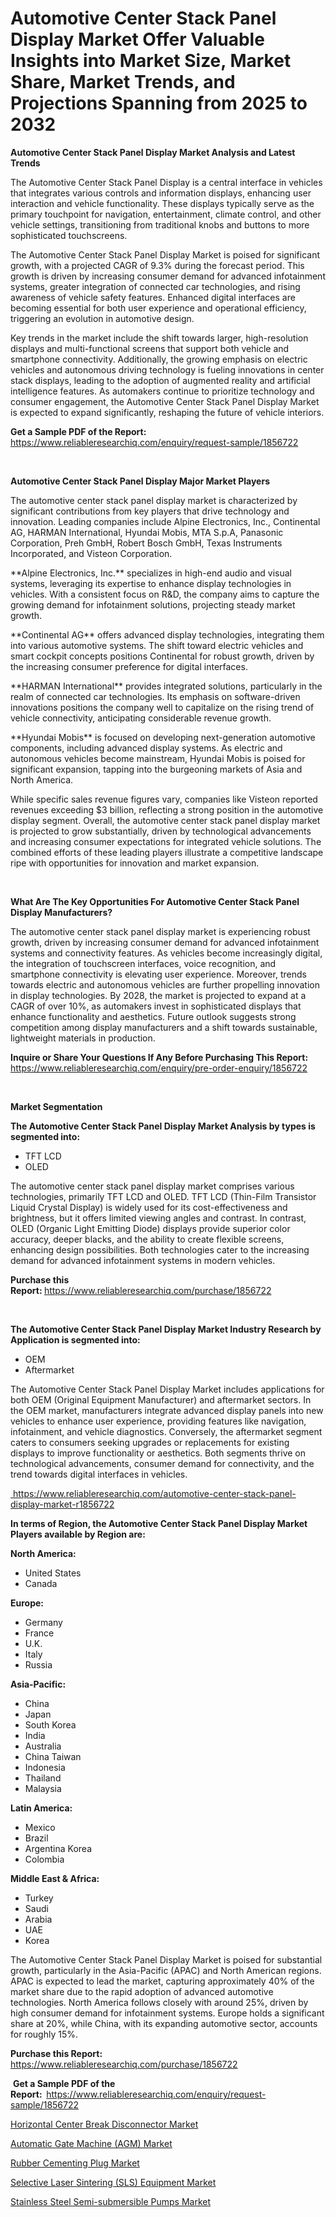 <p><h1>Automotive Center Stack Panel Display Market Offer Valuable Insights into Market Size, Market Share, Market Trends, and Projections Spanning from 2025 to 2032</h1></p><p><strong>Automotive Center Stack Panel Display Market Analysis and Latest Trends</strong></p>
<p><p>The Automotive Center Stack Panel Display is a central interface in vehicles that integrates various controls and information displays, enhancing user interaction and vehicle functionality. These displays typically serve as the primary touchpoint for navigation, entertainment, climate control, and other vehicle settings, transitioning from traditional knobs and buttons to more sophisticated touchscreens.</p><p>The Automotive Center Stack Panel Display Market is poised for significant growth, with a projected CAGR of 9.3% during the forecast period. This growth is driven by increasing consumer demand for advanced infotainment systems, greater integration of connected car technologies, and rising awareness of vehicle safety features. Enhanced digital interfaces are becoming essential for both user experience and operational efficiency, triggering an evolution in automotive design.</p><p>Key trends in the market include the shift towards larger, high-resolution displays and multi-functional screens that support both vehicle and smartphone connectivity. Additionally, the growing emphasis on electric vehicles and autonomous driving technology is fueling innovations in center stack displays, leading to the adoption of augmented reality and artificial intelligence features. As automakers continue to prioritize technology and consumer engagement, the Automotive Center Stack Panel Display Market is expected to expand significantly, reshaping the future of vehicle interiors.</p></p>
<p><strong>Get a Sample PDF of the Report:&nbsp;</strong> <a href="https://www.reliableresearchiq.com/enquiry/request-sample/1856722?utm_campaign=1141&utm_medium=2&utm_source=Github&utm_content=ia&utm_term=08012025&utm_id=automotive-center-stack-panel-display">https://www.reliableresearchiq.com/enquiry/request-sample/1856722</a></p>
<p>&nbsp;</p>
<p><strong>Automotive Center Stack Panel Display Major Market Players</strong></p>
<p><p>The automotive center stack panel display market is characterized by significant contributions from key players that drive technology and innovation. Leading companies include Alpine Electronics, Inc., Continental AG, HARMAN International, Hyundai Mobis, MTA S.p.A, Panasonic Corporation, Preh GmbH, Robert Bosch GmbH, Texas Instruments Incorporated, and Visteon Corporation.</p><p>**Alpine Electronics, Inc.** specializes in high-end audio and visual systems, leveraging its expertise to enhance display technologies in vehicles. With a consistent focus on R&D, the company aims to capture the growing demand for infotainment solutions, projecting steady market growth.</p><p>**Continental AG** offers advanced display technologies, integrating them into various automotive systems. The shift toward electric vehicles and smart cockpit concepts positions Continental for robust growth, driven by the increasing consumer preference for digital interfaces.</p><p>**HARMAN International** provides integrated solutions, particularly in the realm of connected car technologies. Its emphasis on software-driven innovations positions the company well to capitalize on the rising trend of vehicle connectivity, anticipating considerable revenue growth.</p><p>**Hyundai Mobis** is focused on developing next-generation automotive components, including advanced display systems. As electric and autonomous vehicles become mainstream, Hyundai Mobis is poised for significant expansion, tapping into the burgeoning markets of Asia and North America.</p><p>While specific sales revenue figures vary, companies like Visteon reported revenues exceeding $3 billion, reflecting a strong position in the automotive display segment. Overall, the automotive center stack panel display market is projected to grow substantially, driven by technological advancements and increasing consumer expectations for integrated vehicle solutions. The combined efforts of these leading players illustrate a competitive landscape ripe with opportunities for innovation and market expansion.</p></p>
<p>&nbsp;</p>
<p><strong>What Are The Key Opportunities For Automotive Center Stack Panel Display Manufacturers?</strong></p>
<p><p>The automotive center stack panel display market is experiencing robust growth, driven by increasing consumer demand for advanced infotainment systems and connectivity features. As vehicles become increasingly digital, the integration of touchscreen interfaces, voice recognition, and smartphone connectivity is elevating user experience. Moreover, trends towards electric and autonomous vehicles are further propelling innovation in display technologies. By 2028, the market is projected to expand at a CAGR of over 10%, as automakers invest in sophisticated displays that enhance functionality and aesthetics. Future outlook suggests strong competition among display manufacturers and a shift towards sustainable, lightweight materials in production.</p></p>
<p><strong>Inquire or Share Your Questions If Any Before Purchasing This Report:</strong> <a href="https://www.reliableresearchiq.com/enquiry/pre-order-enquiry/1856722?utm_campaign=1141&utm_medium=2&utm_source=Github&utm_content=ia&utm_term=08012025&utm_id=automotive-center-stack-panel-display">https://www.reliableresearchiq.com/enquiry/pre-order-enquiry/1856722</a></p>
<p>&nbsp;</p>
<p><strong>Market Segmentation</strong></p>
<p><strong>The Automotive Center Stack Panel Display Market Analysis by types is segmented into:</strong></p>
<p><ul><li>TFT LCD</li><li>OLED</li></ul></p>
<p><p>The automotive center stack panel display market comprises various technologies, primarily TFT LCD and OLED. TFT LCD (Thin-Film Transistor Liquid Crystal Display) is widely used for its cost-effectiveness and brightness, but it offers limited viewing angles and contrast. In contrast, OLED (Organic Light Emitting Diode) displays provide superior color accuracy, deeper blacks, and the ability to create flexible screens, enhancing design possibilities. Both technologies cater to the increasing demand for advanced infotainment systems in modern vehicles.</p></p>
<p><strong>Purchase this Report:&nbsp;</strong><a href="https://www.reliableresearchiq.com/purchase/1856722?utm_campaign=1141&utm_medium=2&utm_source=Github&utm_content=ia&utm_term=08012025&utm_id=automotive-center-stack-panel-display">https://www.reliableresearchiq.com/purchase/1856722</a></p>
<p>&nbsp;</p>
<p><strong>The Automotive Center Stack Panel Display Market Industry Research by Application is segmented into:</strong></p>
<p><ul><li>OEM</li><li>Aftermarket</li></ul></p>
<p><p>The Automotive Center Stack Panel Display Market includes applications for both OEM (Original Equipment Manufacturer) and aftermarket sectors. In the OEM market, manufacturers integrate advanced display panels into new vehicles to enhance user experience, providing features like navigation, infotainment, and vehicle diagnostics. Conversely, the aftermarket segment caters to consumers seeking upgrades or replacements for existing displays to improve functionality or aesthetics. Both segments thrive on technological advancements, consumer demand for connectivity, and the trend towards digital interfaces in vehicles.</p></p>
<p><a href="https://www.reliableresearchiq.com/automotive-center-stack-panel-display-market-r1856722?utm_campaign=1141&utm_medium=2&utm_source=Github&utm_content=ia&utm_term=08012025&utm_id=automotive-center-stack-panel-display">&nbsp;https://www.reliableresearchiq.com/automotive-center-stack-panel-display-market-r1856722</a></p>
<p><strong>In terms of Region, the Automotive Center Stack Panel Display Market Players available by Region are:</strong></p>
<p>
    <p> <strong> North America: </strong>
        <ul>
            <li>United States</li>
            <li>Canada</li>
        </ul>
        </p> 
    <p> <strong> Europe: </strong>
        <ul>
            <li>Germany</li>
            <li>France</li>
            <li>U.K.</li>
            <li>Italy</li>
            <li>Russia</li>
        </ul>
        </p> 
    <p> <strong> Asia-Pacific: </strong>
        <ul>
            <li>China</li>
            <li>Japan</li>
            <li>South Korea</li>
            <li>India</li>
            <li>Australia</li>
            <li>China Taiwan</li>
            <li>Indonesia</li>
            <li>Thailand</li>
            <li>Malaysia</li>
        </ul>
        </p> 
    <p> <strong> Latin America: </strong>
        <ul>
            <li>Mexico</li>
            <li>Brazil</li>
            <li>Argentina Korea</li>
            <li>Colombia</li>
        </ul>
        </p> 
    <p> <strong> Middle East & Africa: </strong>
        <ul>
            <li>Turkey</li>
            <li>Saudi</li>
            <li>Arabia</li>
            <li>UAE</li>
            <li>Korea</li>
        </ul>
    </p>
    </p>
<p><p>The Automotive Center Stack Panel Display Market is poised for substantial growth, particularly in the Asia-Pacific (APAC) and North American regions. APAC is expected to lead the market, capturing approximately 40% of the market share due to the rapid adoption of advanced automotive technologies. North America follows closely with around 25%, driven by high consumer demand for infotainment systems. Europe holds a significant share at 20%, while China, with its expanding automotive sector, accounts for roughly 15%.</p></p>
<p><strong>Purchase this Report: </strong><a href="https://www.reliableresearchiq.com/purchase/1856722?utm_campaign=1141&utm_medium=2&utm_source=Github&utm_content=ia&utm_term=08012025&utm_id=automotive-center-stack-panel-display">https://www.reliableresearchiq.com/purchase/1856722</a></p>
<p>&nbsp;<strong>Get a Sample PDF of the Report:&nbsp;&nbsp;</strong><a href="https://www.reliableresearchiq.com/enquiry/request-sample/1856722?utm_campaign=1141&utm_medium=2&utm_source=Github&utm_content=ia&utm_term=08012025&utm_id=automotive-center-stack-panel-display">https://www.reliableresearchiq.com/enquiry/request-sample/1856722</a></p>
<p><strong></strong></p>
<p><p><a href="https://github.com/juniordelafrance/Market-Research-Report-List-5/blob/main/horizontal-center-break-disconnector-market.md?utm_campaign=1141&utm_medium=2&utm_source=Github&utm_content=ia&utm_term=08012025&utm_id=automotive-center-stack-panel-display">Horizontal Center Break Disconnector Market</a></p><p><a href="https://www.linkedin.com/pulse/year-on-year-growth-automatic-gate-machine-agm-market-ahrgf?utm_campaign=1141&utm_medium=2&utm_source=Github&utm_content=ia&utm_term=08012025&utm_id=automotive-center-stack-panel-display">Automatic Gate Machine (AGM) Market</a></p><p><a href="https://github.com/bogganbillie6969/Market-Research-Report-List-1/blob/main/rubber-cementing-plug-market.md?utm_campaign=1141&utm_medium=2&utm_source=Github&utm_content=ia&utm_term=08012025&utm_id=automotive-center-stack-panel-display">Rubber Cementing Plug Market</a></p><p><a href="https://www.linkedin.com/pulse/insights-selective-laser-sintering-sls-equipment-market-sxh6f?utm_campaign=1141&utm_medium=2&utm_source=Github&utm_content=ia&utm_term=08012025&utm_id=automotive-center-stack-panel-display">Selective Laser Sintering (SLS) Equipment Market</a></p><p><a href="https://www.linkedin.com/pulse/top-reasons-behind-stainless-steel-semi-submersible-m96yf?utm_campaign=1141&utm_medium=2&utm_source=Github&utm_content=ia&utm_term=08012025&utm_id=automotive-center-stack-panel-display">Stainless Steel Semi-submersible Pumps Market</a></p></p>
